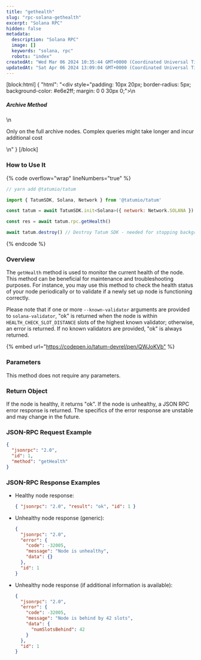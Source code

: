 ```yaml
---
title: "gethealth"
slug: "rpc-solana-gethealth"
excerpt: "Solana RPC"
hidden: false
metadata: 
  description: "Solana RPC"
  image: []
  keywords: "solana, rpc"
  robots: "index"
createdAt: "Wed Mar 06 2024 10:35:44 GMT+0000 (Coordinated Universal Time)"
updatedAt: "Sat Apr 06 2024 13:09:04 GMT+0000 (Coordinated Universal Time)"
---
```

[block:html]
{
  "html": "<div style=\"padding: 10px 20px; border-radius: 5px; background-color: #e6e2ff; margin: 0 0 30px 0;\">\n  <h5>Archive Method</h5>\n  <p>Only on the full archive nodes. Complex queries might take longer and incur additional cost</p>\n</div>"
}
[/block]


### How to Use It

{% code overflow="wrap" lineNumbers="true" %}

```javascript
// yarn add @tatumio/tatum

import { TatumSDK, Solana, Network } from '@tatumio/tatum'

const tatum = await TatumSDK.init<Solana>({ network: Network.SOLANA })

const res = await tatum.rpc.getHealth()

await tatum.destroy() // Destroy Tatum SDK - needed for stopping background jobs
```

{% endcode %}

### Overview

The `getHealth` method is used to monitor the current health of the node. This method can be beneficial for maintenance and troubleshooting purposes. For instance, you may use this method to check the health status of your node periodically or to validate if a newly set up node is functioning correctly.

Please note that if one or more `--known-validator` arguments are provided to `solana-validator`, "ok" is returned when the node is within `HEALTH_CHECK_SLOT_DISTANCE` slots of the highest known validator; otherwise, an error is returned. If no known validators are provided, "ok" is always returned.

{% embed url="<https://codepen.io/tatum-devrel/pen/QWJoKVb"> %}

### Parameters

This method does not require any parameters.

### Return Object

If the node is healthy, it returns "ok". If the node is unhealthy, a JSON RPC error response is returned. The specifics of the error response are unstable and may change in the future.

### JSON-RPC Request Example

```json
{
  "jsonrpc": "2.0",
  "id": 1,
  "method": "getHealth"
}
```

### JSON-RPC Response Examples

- Healthy node response:

  ```json
  { "jsonrpc": "2.0", "result": "ok", "id": 1 }
  ```
- Unhealthy node response (generic):

  ```json
  {
    "jsonrpc": "2.0",
    "error": {
      "code": -32005,
      "message": "Node is unhealthy",
      "data": {}
    },
    "id": 1
  }
  ```
- Unhealthy node response (if additional information is available):

  ```json
  {
    "jsonrpc": "2.0",
    "error": {
      "code": -32005,
      "message": "Node is behind by 42 slots",
      "data": {
        "numSlotsBehind": 42
      }
    },
    "id": 1
  }
  ```
